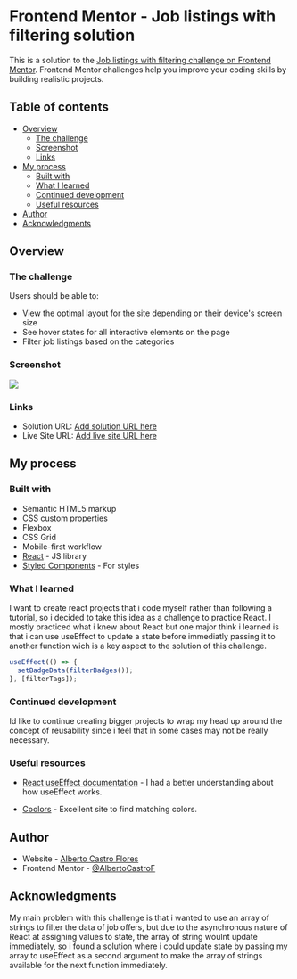 # Frontend Mentor - Job listings with filtering solution

This is a solution to the [Job listings with filtering challenge on Frontend Mentor](https://www.frontendmentor.io/challenges/job-listings-with-filtering-ivstIPCt). Frontend Mentor challenges help you improve your coding skills by building realistic projects.

## Table of contents

- [Overview](#overview)
  - [The challenge](#the-challenge)
  - [Screenshot](#screenshot)
  - [Links](#links)
- [My process](#my-process)
  - [Built with](#built-with)
  - [What I learned](#what-i-learned)
  - [Continued development](#continued-development)
  - [Useful resources](#useful-resources)
- [Author](#author)
- [Acknowledgments](#acknowledgments)

## Overview

### The challenge

Users should be able to:

- View the optimal layout for the site depending on their device's screen size
- See hover states for all interactive elements on the page
- Filter job listings based on the categories

### Screenshot

![](./screenshot.jpg)

### Links

- Solution URL: [Add solution URL here](https://github.com/AlbertoCastroF/jobListingFiltering-)
- Live Site URL: [Add live site URL here](https://albertocastrof.github.io/jobListingFiltering-/)

## My process

### Built with

- Semantic HTML5 markup
- CSS custom properties
- Flexbox
- CSS Grid
- Mobile-first workflow
- [React](https://reactjs.org/) - JS library
- [Styled Components](https://styled-components.com/) - For styles

### What I learned

I want to create react projects that i code myself rather than following a tutorial, so i decided to take this idea as a challenge to practice React. I mostly practiced what i knew about React but one major think i learned is that i can use useEffect to update a state before immediatly passing it to another function wich is a key aspect to the solution of this challenge.

```js
useEffect(() => {
  setBadgeData(filterBadges());
}, [filterTags]);
```

### Continued development

Id like to continue creating bigger projects to wrap my head up around the concept of reusability since i feel that in some cases may not be really necessary.

### Useful resources

- [React useEffect documentation](https://reactjs.org/docs/hooks-effect.html) - I had a better understanding about how useEffect works.

- [Coolors](https://www.coolors.co) - Excellent site to find matching colors.

## Author

- Website - [Alberto Castro Flores](https://www.linkedin.com/in/alberto-castro-flores-02007959/)
- Frontend Mentor - [@AlbertoCastroF](https://www.frontendmentor.io/profile/@AlbertoCastroF)

## Acknowledgments

My main problem with this challenge is that i wanted to use an array of strings to filter the data of job offers, but due to the asynchronous nature of React at assigning values to state, the array of string woulnt update immediately, so i found a solution where i could update state by passing my array to useEffect as a second argument to make the array of strings available for the next function immediately.
